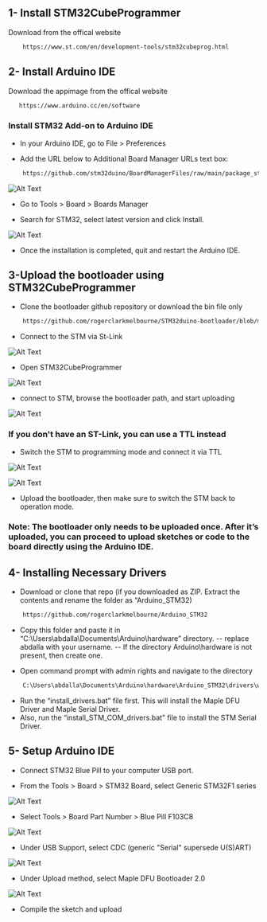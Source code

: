 ## 1- Install STM32CubeProgrammer
Download from the offical website

```bash
    https://www.st.com/en/development-tools/stm32cubeprog.html
```

## 2- Install Arduino IDE
Download the appimage from the offical website

```bash
   https://www.arduino.cc/en/software
```

### Install STM32 Add-on to Arduino IDE
- In your Arduino IDE, go to File > Preferences

- Add the URL below to Additional Board Manager URLs text box:

```bash
    https://github.com/stm32duino/BoardManagerFiles/raw/main/package_stmicroelectronics_index.json
```
![Alt Text](../Guide-Photos/STM32_addon.jpg)

- Go to Tools > Board > Boards Manager

- Search for STM32, select latest version and click Install.

![Alt Text](../Guide-Photos/board_manager_install.png)

- Once the installation is completed, quit and restart the Arduino IDE.




## 3-Upload the bootloader using STM32CubeProgrammer 

- Clone the bootloader github repository or download the bin file only
```bash
    https://github.com/rogerclarkmelbourne/STM32duino-bootloader/blob/master/binaries/generic_boot20_pc13.bin
```

- Connect to the STM via St-Link

![Alt Text](../Guide-Photos/stlink-with-stm.jpg)

- Open STM32CubeProgrammer

![Alt Text](../Guide-Photos/stmcubeprogrammer-guide-stlink.jpg)

- connect to STM, browse the bootloader path, and start uploading

![Alt Text](../Guide-Photos/stmcubeprogrammer-guide.jpg)

### If you don't have an ST-Link, you can use a TTL instead

- Switch the STM to programming mode and connect it via TTL

![Alt Text](../Guide-Photos/Blue-Pill-Operating-Modes.png)

![Alt Text](../Guide-Photos/STM32-with-USB-to-Serial-TTL.png)

- Upload the bootloader, then make sure to switch the STM back to operation mode.

### Note: The bootloader only needs to be uploaded once. After it’s uploaded, you can proceed to upload sketches or code to the board directly using the Arduino IDE.

## 4- Installing Necessary Drivers

- Download or clone that repo (if you downloaded as ZIP. Extract the contents and rename the folder as “Arduino_STM32)
```bash
    https://github.com/rogerclarkmelbourne/Arduino_STM32
```
- Copy this folder and paste it in “C:\Users\abdalla\Documents\Arduino\hardware” directory. 
    -- replace abdalla with your username.
    -- If the directory Arduino\hardware is not present, then create one.

- Open command prompt with admin rights and navigate to the directory
```bash 
    C:\Users\abdalla\Documents\Arduino\hardware\Arduino_STM32\drivers\win
```
- Run the “install_drivers.bat” file first. This will install the Maple DFU Driver and Maple Serial Driver.
- Also, run the “install_STM_COM_drivers.bat” file to install the STM Serial Driver.

## 5- Setup Arduino IDE
- Connect STM32 Blue Pill to your computer USB port.

- From the Tools > Board > STM32 Board, select Generic STM32F1 series

![Alt Text](../Guide-Photos/F103_board_b.png)

- Select Tools > Board Part Number > Blue Pill F103C8

![Alt Text](../Guide-Photos/F103_part.png)

- Under USB Support, select CDC (generic "Serial" supersede U(S)ART)

![Alt Text](../Guide-Photos/F103_USB_Support_b.png)

- Under Upload method, select Maple DFU Bootloader 2.0

![Alt Text](../Guide-Photos/STM32F103C8T6-USB-Bootloader-Arduino-Config.png)

- Compile the sketch and upload
